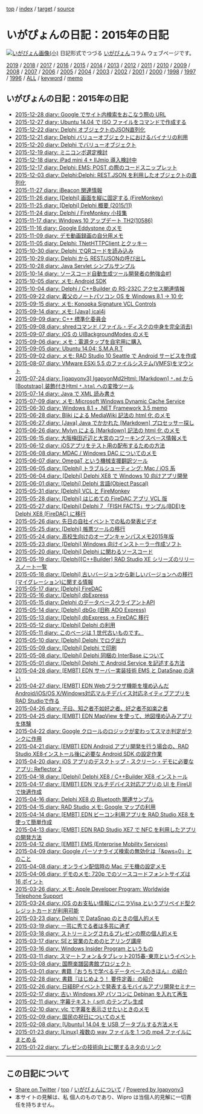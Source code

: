 [top](../index.html) / [index](index.html) / [target](http://www.igapyon.jp/igapyon/diary/2015/index.html) / [source](https://github.com/igapyon/diary/blob/master/2015/index.src.md) 

いがぴょんの日記：2015年の日記
=====================================================================================================
[![いがぴょん画像(小)](http://www.igapyon.jp/igapyon/diary/images/iga200306s.jpg "いがぴょん")](http://www.igapyon.jp/igapyon/diary/memo/memoigapyon.html) 日記形式でつづる [いがぴょん](http://www.igapyon.jp/igapyon/diary/memo/memoigapyon.html)コラム ウェブページです。


[2019](../2019/index.html)
/ [2018](../2018/index.html)
/ [2017](../2017/index.html)
/ [2016](../2016/index.html)
/ [2015](index.html)
/ [2014](../2014/index.html)
/ [2013](../2013/index.html)
/ [2012](../2012/index.html)
/ [2011](../2011/index.html)
/ [2010](../2010/index.html)
/ [2009](../2009/index.html)
/ [2008](../2008/index.html)
/ [2007](../2007/index.html)
/ [2006](../2006/index.html)
/ [2005](../2005/index.html)
/ [2004](../2004/index.html)
/ [2003](../2003/index.html)
/ [2002](../2002/index.html)
/ [2001](../2001/index.html)
/ [2000](../2000/index.html)
/ [1998](../1998/index.html)
/ [1997](../1997/index.html)
/ [1996](../1996/index.html)
/ [ALL](../idxall.html)
 / [keyword](../keyword/index.html) / [memo](../memo/index.html)

## いがぴょんの日記：2015年の日記

* [2015-12-28 diary: Google でサイト内検索をおこなう際の URL](ig151228.html)
* [2015-12-27 diary: Ubuntu 14.04 で ISO ファイルをコマンドで作成する](ig151227.html)
* [2015-12-22 diary: Delphi オブジェクトのJSON直列化](ig151222.html)
* [2015-12-21 diary: Delphi バリューオブジェクトにおけるバイナリの利用](ig151221.html)
* [2015-12-20 diary: Delphi でバリューオブジェクト](ig151220.html)
* [2015-12-19 diary: ミニコンポ選定検討](ig151219.html)
* [2015-12-18 diary: iPad mini 4 + IIJmio 導入検討中](ig151218.html)
* [2015-12-17 diary: Delphi: EMS: POST の際のコードスニップレット](ig151217.html)
* [2015-12-03 diary: Delphi:Delphi: REST.JSON を利用したオブジェクトの直列化](ig151203.html)
* [2015-11-27 diary: iBeacon 関連情報](ig151127.html)
* [2015-11-26 diary: [Delphi] 画面を縦に固定する (FireMonkey)](ig151126.html)
* [2015-11-25 diary: [Delphi] Delphi 概要 (2015/11)](ig151125.html)
* [2015-11-24 diary: Delphi / FireMonkey 小技集](ig151124.html)
* [2015-11-17 diary: Windows 10 アップデート TH2(10586)](ig151117.html)
* [2015-11-16 diary: Google Eddystone のメモ](ig151116.html)
* [2015-11-09 diary: デモ動画録画の自分用メモ](ig151109.html)
* [2015-11-05 diary: Delphi: TNetHTTPClient とクッキー](ig151105.html)
* [2015-10-30 diary: Delphi でQRコードを読み込み](ig151030.html)
* [2015-10-29 diary: Delphi から REST/JSONの呼び出し](ig151029.html)
* [2015-10-28 diary: Java Servlet シンプルサンプル](ig151028.html)
* [2015-10-14 diary: ソースコード自動生成ツール開発者の勉強会#1](ig151014.html)
* [2015-10-05 diary: メモ: Android SDK](ig151005.html)
* [2015-10-04 diary: Delphi / C++Builder の RS-232C アクセス関連情報](ig151004.html)
* [2015-09-22 diary: 義父のノートパソコン OS を Windows 8.1 -&gt; 10 化](ig150922.html)
* [2015-09-15 diary: メモ: Konopka Signature VCL Controls](ig150915.html)
* [2015-09-14 diary: メモ: [Java] ical4j](ig150914.html)
* [2015-09-09 diary: C++ 標準化委員会](ig150909.html)
* [2015-09-08 diary: shredコマンド (ファイル・ディスクの中身を完全消去)](ig150908.html)
* [2015-09-07 diary: iOS の UIBackgroundModes のメモ](ig150907.html)
* [2015-09-06 diary: メモ：電源タップを自宅用に購入](ig150906.html)
* [2015-09-05 diary: Ubuntu 14.04: S.M.A.R.T](ig150905.html)
* [2015-09-02 diary: メモ: RAD Studio 10 Seattle で Android サービスを作成](ig150902.html)
* [2015-08-07 diary: VMware ESXi 5.5 のファイルシステム(VMFS)をマウント](ig150807.html)
* [2015-07-24 diary: [igapyonv3] IgapyonMd2Html: [Markdown] `*.md` から [Bootstrap] 装飾付きHtml `*.html` への変換ツール](ig150724.html)
* [2015-07-14 diary: Java で XML 読み書き](ig150714.html)
* [2015-07-09 diary: メモ: Microsoft Windows Dynamic Cache Service](ig150709.html)
* [2015-06-30 diary: Windows 8.1 + .NET Framework 3.5 memo](ig150630.html)
* [2015-06-28 diary: Bliki による MediaWiki 記法の html 化 のメモ](ig150628.html)
* [2015-06-27 diary: [Java] Java でかかれた [Markdown] プロセッサー探し](ig150627.html)
* [2015-06-26 diary: Mylyn による [Markdown] 記法の html 化 のメモ](ig150626.html)
* [2015-06-15 diary: 大阪梅田近辺と大宮のコワーキングスペース情報メモ](ig150615.html)
* [2015-06-12 diary: iOSアプリをテスト用の配布するための方法](ig150612.html)
* [2015-06-08 diary: MDAC / Windows DAC についてのメモ](ig150608.html)
* [2015-06-07 diary: OmegaT という機械支援翻訳ツール](ig150607.html)
* [2015-06-05 diary: [Delphi] トラブルシューティング: Mac / iOS 系](ig150605.html)
* [2015-06-04 diary: [Delphi] Delphi XE8 で Windows 10 向けアプリ開発](ig150604.html)
* [2015-06-01 diary: [Delphi] Delphi 言語(Object Pascal)](ig150601.html)
* [2015-05-31 diary: [Delphi] VCL と FireMonkey](ig150531.html)
* [2015-05-28 diary: [Delphi] はじめての FireDAC アプリ VCL 版](ig150528.html)
* [2015-05-27 diary: [Delphi] Delphi 7 「FISH FACTS」サンプル(BDE)を Delphi XE8 (FireDAC) に移行](ig150527.html)
* [2015-05-26 diary: 先日の自社イベントでの私の発表ビデオ](ig150526.html)
* [2015-05-25 diary: [Delphi] 帳票ツールの移行](ig150525.html)
* [2015-05-24 diary: 高校生向けのオープンキャンパスメモ2015年版](ig150524.html)
* [2015-05-23 diary: [Delphi] Windows 向けインストーラー作成ソフト](ig150523.html)
* [2015-05-20 diary: [Delphi] Delphi に関わるソースコード](ig150520.html)
* [2015-05-19 diary: [Delphi][C++Builder] RAD Studio XE シリーズのリリースノート一覧](ig150519.html)
* [2015-05-18 diary: [Delphi] 古いバージョンから新しいバージョンへの移行(マイグレーション)に関する情報](ig150518.html)
* [2015-05-17 diary: [Delphi] FireDAC](ig150517.html)
* [2015-05-16 diary: [Delphi] dbExpress](ig150516.html)
* [2015-05-15 diary: Delphi のデータベースクライアントAPI](ig150515.html)
* [2015-05-14 diary: [Delphi] dbGo (旧称 ADO Express)](ig150514.html)
* [2015-05-13 diary: [Delphi] dbExpress -&gt; FireDAC 移行](ig150513.html)
* [2015-05-12 diary: [Delphi] Delphi の利用](ig150512.html)
* [2015-05-11 diary: このページは 1 世代古いものです。](ig150511.html)
* [2015-05-10 diary: [Delphi] Delphi でログ出力](ig150510.html)
* [2015-05-09 diary: [Delphi] Delphi で印刷](ig150509.html)
* [2015-05-08 diary: [Delphi] Delphi 同梱の InterBase について](ig150508.html)
* [2015-05-01 diary: [Delphi] Delphi で Android Service を記述する方法](ig150501.html)
* [2015-04-28 diary: [EMBT] EDN サーバー実装技術 EMS と DataSnap の違い](ig150428.html)
* [2015-04-27 diary: [EMBT] EDN Webブラウザ機能を埋め込んだAndroid/iOS/OS X/Windows対応マルチデバイス対応ネイティブアプリをRAD Studioで作る](ig150427.html)
* [2015-04-26 diary: 子曰、知之者不如好之者、好之者不如楽之者](ig150426.html)
* [2015-04-25 diary: [EMBT] EDN MapView を使って、地図埋め込みアプリを体験](ig150425.html)
* [2015-04-22 diary: Google クロールのロジックが変わってスマホ判定がランクに作用](ig150422.html)
* [2015-04-21 diary: [EMBT] EDN Android アプリ開発を行う場合の、RAD Studio XE8インストール後に必要な Android SDK の設定作業](ig150421.html)
* [2015-04-20 diary: iOS アプリのデスクトップ・スクリーン・デモに必要なアプリ: Reflector 2](ig150420.html)
* [2015-04-18 diary: [Delphi] Delphi XE8 / C++Builder XE8 インストール](ig150418.html)
* [2015-04-17 diary: [EMBT] EDN マルチデバイス対応アプリの UI を FireUI で快適作成](ig150417.html)
* [2015-04-16 diary: Delphi XE8 の Bluetooth 関連サンプル](ig150416.html)
* [2015-04-15 diary: RAD Studio メモ: Google マップの利用](ig150415.html)
* [2015-04-14 diary: [EMBT] EDN ビーコン利用アプリを RAD Studio XE8 を使って簡単作成](ig150414.html)
* [2015-04-13 diary: [EMBT] EDN RAD Studio XE7 で NFC を利用したアプリの開発方法](ig150413.html)
* [2015-04-12 diary: [EMBT] EMS (Enterprise Mobility Services)](ig150412.html)
* [2015-04-09 diary: Google パーソナライズ検索の無効化は「&amp;pws=0」とのこと](ig150409.html)
* [2015-04-08 diary: オンライン配信時の Mac デモ機の設定メモ](ig150408.html)
* [2015-04-06 diary: デモのメモ: 720p でのソースコードフォントサイズは 16 ポイント](ig150406.html)
* [2015-03-26 diary: メモ: Apple Developer Program: Worldwide Telephone Support](ig150326.html)
* [2015-03-24 diary: iOS のお支払い情報にバニラVisa というプリペイド型クレジットカードが利用可能](ig150324.html)
* [2015-03-23 diary: Delphi で DataSnap のときの個人的メモ](ig150323.html)
* [2015-03-19 diary: 一芸に秀でる者は多芸に通ず](ig150319.html)
* [2015-03-18 diary: ストリーミングされるプレゼンの際の個人的メモ](ig150318.html)
* [2015-03-17 diary: SEと営業のためのヒアリング講座](ig150317.html)
* [2015-03-16 diary: Windows Insider Program というもの](ig150316.html)
* [2015-03-11 diary: スマートフォン＆タブレット2015春･東京というイベント](ig150311.html)
* [2015-03-08 diary: 国際楽譜図書館プロジェクト](ig150308.html)
* [2015-03-01 diary: 書籍『おうちで学べるデータベースのきほん』の紹介](ig150301.html)
* [2015-02-28 diary: 書籍『はじめよう！ 要件定義』の紹介](ig150228.html)
* [2015-02-26 diary: 日経BPイベントで発表するモバイルアプリ開発セミナー](ig150226.html)
* [2015-02-17 diary: 古い Windows XP パソコンに Debinan を入れて再生](ig150217.html)
* [2015-02-11 diary: 字幕テキスト (.srt) のテンプレ生成](ig150211.html)
* [2015-02-10 diary: vlc で字幕を表示させたいときのメモ](ig150210.html)
* [2015-02-09 diary: 国民の祝日についてのメモ](ig150209.html)
* [2015-02-08 diary: [Ubuntu] 14.04 を USB ブータブルする方法メモ](ig150208.html)
* [2015-01-23 diary: [Linux] 複数の wav ファイルを 1 つの mp4 ファイルにまとめる](ig150123.html)
* [2015-01-22 diary: プレゼンの技術向上に関するネタのリンク](ig150122.html)


----------------------------------------------------------------------------------------------------

## この日記について

* [Share on Twitter](https://twitter.com/intent/tweet?hashtags=igapyon%2Cdiary%2C%E3%81%84%E3%81%8C%E3%81%B4%E3%82%87%E3%82%93&text=%E3%81%84%E3%81%8C%E3%81%B4%E3%82%87%E3%82%93%E3%81%AE%E6%97%A5%E8%A8%98%EF%BC%9A2015%E5%B9%B4%E3%81%AE%E6%97%A5%E8%A8%98&url=http%3A%2F%2Fwww.igapyon.jp%2Figapyon%2Fdiary%2F2015%2Findex.html) / [top](../index.html) / [いがぴょんについて](http://www.igapyon.jp/igapyon/diary/memo/memoigapyon.html) / [Powered by Igapyonv3](https://github.com/igapyon/igapyonv3)
* 本サイトの見解は、私 個人のものであり、Wipro は当個人的見解に一切責任を持ちません。 
